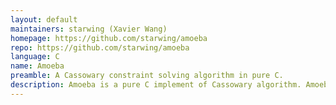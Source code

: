 ```yaml
---
layout: default
maintainers: starwing (Xavier Wang)
homepage: https://github.com/starwing/amoeba
repo: https://github.com/starwing/amoeba
language: C
name: Amoeba
preamble: A Cassowary constraint solving algorithm in pure C.
description: Amoeba is a pure C implement of Cassowary algorithm. Amoeba use Clean C, which is the cross set of ANSI C89 and C++, like the Lua language. Amoeba is a single-file library, for more single-file library, see the stb project here. Amoeba largely impressed by kiwi, the C++ implement of Cassowary algorithm, and the algorithm paper. Amoeba ships a hand written Lua binding. Amoeba has the same license with the Lua language.
---
```

